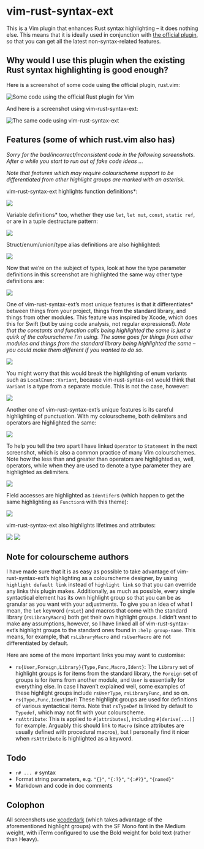 # vim-rust-syntax-ext

This is a Vim plugin that enhances Rust syntax highlighting – it does nothing else. This means that it is ideally used in conjunction with [the official plugin](https://github.com/rust-lang/rust.vim), so that you can get all the latest non-syntax-related features.

## Why would I use this plugin when the existing Rust syntax highlighting is good enough?

Here is a screenshot of some code using the official plugin, rust.vim:

![Some code using the official Rust plugin for Vim](https://raw.githubusercontent.com/arzg/resources/master/vim-rust-syntax-ext/rust.vim.png)

And here is a screenshot using vim-rust-syntax-ext:

![The same code using vim-rust-syntax-ext](https://raw.githubusercontent.com/arzg/resources/master/vim-rust-syntax-ext/vim-rust-syntax-ext.png)

## Features (some of which rust.vim also has)

*Sorry for the bad/incorrect/inconsistent code in the following screenshots. After a while you start to run out of fake code ideas …*

*Note that features which may require colourscheme support to be differentiated from other highlight groups are marked with an asterisk.*

vim-rust-syntax-ext highlights function definitions\*:

![](https://raw.githubusercontent.com/arzg/resources/master/vim-rust-syntax-ext/FunctionDefinitions.png)

Variable definitions\* too, whether they use `let`, `let mut`, `const`, `static ref`, or are in a tuple destructure pattern:

![](https://raw.githubusercontent.com/arzg/resources/master/vim-rust-syntax-ext/IdentifierDefinitions.png)

Struct/enum/union/type alias definitions are also highlighted:

![](https://raw.githubusercontent.com/arzg/resources/master/vim-rust-syntax-ext/TypeDefinitions.png)

Now that we’re on the subject of types, look at how the type parameter definitions in this screenshot are highlighted the same way other type definitions are:

![](https://raw.githubusercontent.com/arzg/resources/master/vim-rust-syntax-ext/TypeParameters.png)

One of vim-rust-syntax-ext’s most unique features is that it differentiates\* between things from your project, things from the standard library, and things from other modules. This feature was inspired by Xcode, which does this for Swift (but by using code analysis, not regular expressions!). *Note that the constants and function calls being highlighted the same is just a quirk of the colourscheme I’m using. The same goes for things from other modules and things from the standard library being highlighted the same – you could make them different if you wanted to do so.*

![](https://raw.githubusercontent.com/arzg/resources/master/vim-rust-syntax-ext/OriginOfThings.png)

You might worry that this would break the highlighting of enum variants such as `LocalEnum::Variant`, because vim-rust-syntax-ext would think that `Variant` is a type from a separate module. This is not the case, however:

![](https://raw.githubusercontent.com/arzg/resources/master/vim-rust-syntax-ext/OriginOfThingsEnums.png)

Another one of vim-rust-syntax-ext’s unique features is its careful highlighting of punctuation. With my colourscheme, both delimiters and operators are highlighted the same:

![](https://raw.githubusercontent.com/arzg/resources/master/vim-rust-syntax-ext/Punctuation.png)

To help you tell the two apart I have linked `Operator` to `Statement` in the next screenshot, which is also a common practice of many Vim colourschemes. Note how the less than and greater than operators are highlighted as, well, operators, while when they are used to denote a type parameter they are highlighted as delimiters.

![](https://raw.githubusercontent.com/arzg/resources/master/vim-rust-syntax-ext/PunctuationOtherThemes.png)

Field accesses are highlighted as `Identifer`s (which happen to get the same highlighting as `Function`s with this theme):

![](https://raw.githubusercontent.com/arzg/resources/master/vim-rust-syntax-ext/FieldAccess.png)

vim-rust-syntax-ext also highlights lifetimes and attributes:

![](https://raw.githubusercontent.com/arzg/resources/master/vim-rust-syntax-ext/Lifetimes.png)
![](https://raw.githubusercontent.com/arzg/resources/master/vim-rust-syntax-ext/Derive.png)

## Note for colourscheme authors

I have made sure that it is as easy as possible to take advantage of vim-rust-syntax-ext’s highlighting as a colourscheme designer, by using `highlight default link` instead of `highlight link` so that you can override any links this plugin makes. Additionally, as much as possible, every single syntactical element has its own highlight group so that you can be as granular as you want with your adjustments. To give you an idea of what I mean, the `let` keyword (`rsLet`) and macros that come with the standard library (`rsLibraryMacro`) both get their own highlight groups. I didn’t want to make any assumptions, however, so I have linked all of vim-rust-syntax-ext’s highlight groups to the standard ones found in `:help group-name`. This means, for example, that `rsLibraryMacro` and `rsUserMacro` are not differentiated by default.

Here are some of the more important links you may want to customise:

- `rs{User,Foreign,Library}{Type,Func,Macro,Ident}`: The `Library` set of highlight groups is for items from the standard library, the `Foreign` set of groups is for items from another module, and `User` is essentially for everything else. In case I haven’t explained well, some examples of these highlight groups include `rsUserType`, `rsLibraryFunc`, and so on.
- `rs{Type,Func,Ident}Def`: These highlight groups are used for definitions of various syntactical items. Note that `rsTypeDef` is linked by default to `Typedef`, which may not fit with your colourscheme.
- `rsAttribute`: This is applied to `#[attributes]`, including `#[derive(...)]` for example. Arguably this should link to `Macro` (since attributes are usually defined with procedural macros), but I personally find it nicer when `rsAttribute` is highlighted as a keyword.

## Todo

- `r# ... #` syntax
- Format string parameters, e.g. `"{}"`, `"{:?}"`, `"{:#?}"`, `"{named}"`
- Markdown and code in doc comments

## Colophon

All screenshots use [xcodedark](https://github.com/arzg/vim-colors-xcode) (which takes advantage of the aforementioned highlight groups) with the SF Mono font in the Medium weight, with iTerm configured to use the Bold weight for bold text (rather than Heavy).
